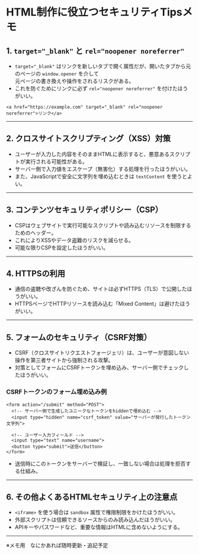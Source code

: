 # HTML制作に役立つセキュリティTipsメモ

## 1. `target="_blank"` と `rel="noopener noreferrer"`

- `target="_blank"` はリンクを新しいタブで開く属性だが、開いたタブから元のページの `window.opener` を介して  
  元ページの書き換えや操作をされるリスクがある。  
- これを防ぐためにリンクに必ず `rel="noopener noreferrer"` を付けたほうがいい。  

`<a href="https://example.com" target="_blank" rel="noopener noreferrer">リンク</a>`

---

## 2. クロスサイトスクリプティング（XSS）対策

- ユーザーが入力した内容をそのままHTMLに表示すると、悪意あるスクリプトが実行される可能性がある。  
- サーバー側で入力値をエスケープ（無害化）する処理を行ったほうがいい。  
- また、JavaScriptで安全に文字列を埋め込むときは `textContent` を使うとよい。  

---

## 3. コンテンツセキュリティポリシー（CSP）

- CSPはウェブサイトで実行可能なスクリプトや読み込むリソースを制限するためのヘッダー。  
- これによりXSSやデータ盗難のリスクを減らせる。  
- 可能な限りCSPを設定したほうがいい。  

---

## 4. HTTPSの利用

- 通信の盗聴や改ざんを防ぐため、サイトは必ずHTTPS（TLS）で公開したほうがいい。  
- HTTPSページでHTTPリソースを読み込む「Mixed Content」は避けたほうがいい。  

---

## 5. フォームのセキュリティ（CSRF対策）

- CSRF（クロスサイトリクエストフォージェリ）は、ユーザーが意図しない操作を第三者サイトから強制される攻撃。  
- 対策としてフォームにCSRFトークンを埋め込み、サーバー側でチェックしたほうがいい。  

### CSRFトークンのフォーム埋め込み例

    <form action="/submit" method="POST">
      <!-- サーバー側で生成したユニークなトークンをhiddenで埋め込む -->
      <input type="hidden" name="csrf_token" value="サーバーが発行したトークン文字列">
      
      <!-- ユーザー入力フィールド -->
      <input type="text" name="username">
      <button type="submit">送信</button>
    </form>

- 送信時にこのトークンをサーバーで検証し、一致しない場合は処理を拒否する仕組み。  

---

## 6. その他よくあるHTMLセキュリティ上の注意点

- `<iframe>` を使う場合は `sandbox` 属性で権限制限をかけたほうがいい。  
- 外部スクリプトは信頼できるソースからのみ読み込んだほうがいい。  
- APIキーやパスワードなど、重要な情報はHTMLに含めないようにする。  

---

※メモ用　なにかあれば随時更新・追記予定

